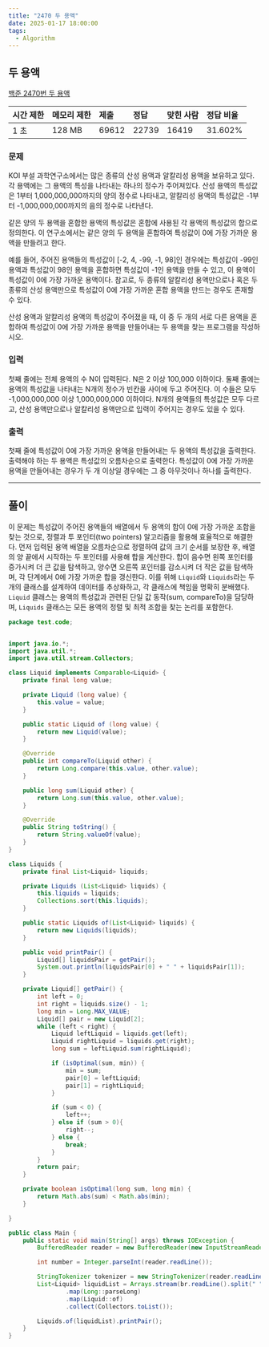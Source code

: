 ```yaml
---
title: "2470 두 용액"
date: 2025-01-17 18:00:00
tags: 
  - Algorithm
---
```



## 두 용액
[백준 2470번 두 용액](https://www.acmicpc.net/problem/2470)

| 시간 제한 | 메모리 제한 | 제출     | 정답    | 맞힌 사람 | 정답 비율   |
|:------|:-------|:-------|:------|:------|:--------|
| 1 초   | 128 MB | 69612 | 22739 | 16419 | 31.602% |

### 문제

KOI 부설 과학연구소에서는 많은 종류의 산성 용액과 알칼리성 용액을 보유하고 있다. 
각 용액에는 그 용액의 특성을 나타내는 하나의 정수가 주어져있다. 
산성 용액의 특성값은 1부터 1,000,000,000까지의 양의 정수로 나타내고, 알칼리성 용액의 특성값은 -1부터 -1,000,000,000까지의 음의 정수로 나타낸다.<br>

같은 양의 두 용액을 혼합한 용액의 특성값은 혼합에 사용된 각 용액의 특성값의 합으로 정의한다. 
이 연구소에서는 같은 양의 두 용액을 혼합하여 특성값이 0에 가장 가까운 용액을 만들려고 한다.<br>

예를 들어, 주어진 용액들의 특성값이 [-2, 4, -99, -1, 98]인 경우에는 
특성값이 -99인 용액과 특성값이 98인 용액을 혼합하면 특성값이 -1인 용액을 만들 수 있고, 
이 용액이 특성값이 0에 가장 가까운 용액이다. 
참고로, 두 종류의 알칼리성 용액만으로나 혹은 두 종류의 산성 용액만으로 특성값이 0에 가장 가까운 혼합 용액을 만드는 경우도 존재할 수 있다.<br>

산성 용액과 알칼리성 용액의 특성값이 주어졌을 때, 
이 중 두 개의 서로 다른 용액을 혼합하여 특성값이 0에 가장 가까운 용액을 만들어내는 두 용액을 찾는 프로그램을 작성하시오.<br>

### 입력

첫째 줄에는 전체 용액의 수 N이 입력된다. 
N은 2 이상 100,000 이하이다. 
둘째 줄에는 용액의 특성값을 나타내는 N개의 정수가 빈칸을 사이에 두고 주어진다. 
이 수들은 모두 -1,000,000,000 이상 1,000,000,000 이하이다. 
N개의 용액들의 특성값은 모두 다르고, 산성 용액만으로나 알칼리성 용액만으로 입력이 주어지는 경우도 있을 수 있다.

### 출력

첫째 줄에 특성값이 0에 가장 가까운 용액을 만들어내는 두 용액의 특성값을 출력한다. 
출력해야 하는 두 용액은 특성값의 오름차순으로 출력한다. 
특성값이 0에 가장 가까운 용액을 만들어내는 경우가 두 개 이상일 경우에는 그 중 아무것이나 하나를 출력한다.

---

## 풀이

이 문제는 특성값이 주어진 용액들의 배열에서 두 용액의 합이 0에 가장 가까운 조합을 찾는 것으로, 
정렬과 투 포인터(two pointers) 알고리즘을 활용해 효율적으로 해결한다. 
먼저 입력된 용액 배열을 오름차순으로 정렬하여 값의 크기 순서를 보장한 후, 
배열의 양 끝에서 시작하는 두 포인터를 사용해 합을 계산한다. 
합이 음수면 왼쪽 포인터를 증가시켜 더 큰 값을 탐색하고, 
양수면 오른쪽 포인터를 감소시켜 더 작은 값을 탐색하며, 
각 단계에서 0에 가장 가까운 합을 갱신한다. 
이를 위해 `Liquid`와 `Liquids`라는 두 개의 클래스를 설계하여 데이터를 추상화하고, 각 클래스에 책임을 명확히 분배했다. 
`Liquid` 클래스는 용액의 특성값과 관련된 단일 값 동작(sum, compareTo)을 담당하며, 
`Liquids` 클래스는 모든 용액의 정렬 및 최적 조합을 찾는 논리를 포함한다. 

```java
package test.code;


import java.io.*;
import java.util.*;
import java.util.stream.Collectors;

class Liquid implements Comparable<Liquid> {
    private final long value;

    private Liquid (long value) {
        this.value = value;
    }

    public static Liquid of (long value) {
        return new Liquid(value);
    }

    @Override
    public int compareTo(Liquid other) {
        return Long.compare(this.value, other.value);
    }

    public long sum(Liquid other) {
        return Long.sum(this.value, other.value);
    }

    @Override
    public String toString() {
        return String.valueOf(value);
    }
}

class Liquids {
    private final List<Liquid> liquids;

    private Liquids (List<Liquid> liquids) {
        this.liquids = liquids;
        Collections.sort(this.liquids);
    }

    public static Liquids of(List<Liquid> liquids) {
        return new Liquids(liquids);
    }

    public void printPair() {
        Liquid[] liquidsPair = getPair();
        System.out.println(liquidsPair[0] + " " + liquidsPair[1]);
    }

    private Liquid[] getPair() {
        int left = 0;
        int right = liquids.size() - 1;
        long min = Long.MAX_VALUE;
        Liquid[] pair = new Liquid[2];
        while (left < right) {
            Liquid leftLiquid = liquids.get(left);
            Liquid rightLiquid = liquids.get(right);
            long sum = leftLiquid.sum(rightLiquid);

            if (isOptimal(sum, min)) {
                min = sum;
                pair[0] = leftLiquid;
                pair[1] = rightLiquid;
            }

            if (sum < 0) {
                left++;
            } else if (sum > 0){
                right--;
            } else {
                break;
            }
        }
        return pair;
    }

    private boolean isOptimal(long sum, long min) {
        return Math.abs(sum) < Math.abs(min);
    }

}

public class Main {
    public static void main(String[] args) throws IOException {
        BufferedReader reader = new BufferedReader(new InputStreamReader(System.in));

        int number = Integer.parseInt(reader.readLine());

        StringTokenizer tokenizer = new StringTokenizer(reader.readLine());
        List<Liquid> liquidList = Arrays.stream(br.readLine().split(" "))
                .map(Long::parseLong)
                .map(Liquid::of)
                .collect(Collectors.toList());

        Liquids.of(liquidList).printPair();
    }
}
```